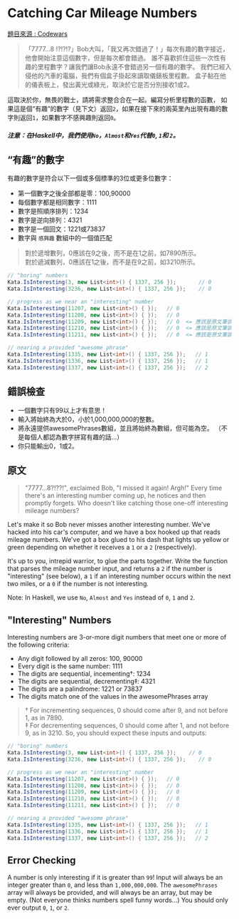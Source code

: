 ﻿# Catching Car Mileage Numbers
[題目來源 : Codewars](https://www.codewars.com/kata/52c4dd683bfd3b434c000292/train/csharp)

> 「7777...8 !?!?!?」Bob大叫，「我又再次錯過了！」每次有趣的數字接近，他會開始注意這個數字，但是每次都會錯過。
> 誰不喜歡抓住這些一次性有趣的里程數字？讓我們讓Bob永遠不會錯過另一個有趣的數字。
> 我們已經入侵他的汽車的電腦，我們有個盒子掛起來讀取儀錶板里程數。
> 盒子黏在他的儀表板上，發出黃光或綠光，取決於它是否分別接收1或2。

這取決於你，無畏的戰士，請將需求整合合在一起。編寫分析里程數的函數，
如果這是個“有趣”的數字（見下文）返回``2``，如果在接下來的兩英里內出現有趣的數字則返回``1``，如果數字不感興趣則返回``0``。

##### 注意：在Haskell中，我們使用``No``，``Almost``和``Yes``代替``0``, ``1``和 ``2``。

## “有趣”的數字

有趣的數字是符合以下一個或多個標準的3位或更多位數字：

* 第一個數字之後全部都是零：100,90000
* 每個數字都是相同數字：1111
* 數字是照順序排列：1234
* 數字是逆向排列：4321
* 數字是一個回文：1221或73837
* 數字與 ``感興趣`` 數組中的一個值匹配

> 對於遞增數列，0應該在9之後，而不是在1之前，如7890所示。  
> 對於遞減數列，0應該在1之後，而不是在9之前，如3210所示。  

``` c#
// "boring" numbers
Kata.IsInteresting(3, new List<int>() { 1337, 256 });       // 0
Kata.IsInteresting(3236, new List<int>() { 1337, 256 });    // 0

// progress as we near an "interesting" number
Kata.IsInteresting(11207, new List<int>() { });   // 0
Kata.IsInteresting(11208, new List<int>() { });   // 0
Kata.IsInteresting(11209, new List<int>() { });   // 0  <= 應該是原文筆誤  應該要回傳1
Kata.IsInteresting(11210, new List<int>() { });   // 0  <= 應該是原文筆誤  應該要回傳1
Kata.IsInteresting(11211, new List<int>() { });   // 0  <= 應該是原文筆誤  應該要回傳2

// nearing a provided "awesome phrase"
Kata.IsInteresting(1335, new List<int>() { 1337, 256 });   // 1
Kata.IsInteresting(1336, new List<int>() { 1337, 256 });   // 1
Kata.IsInteresting(1337, new List<int>() { 1337, 256 });   // 2
```

## 錯誤檢查

* 一個數字只有99以上才有意思！
* 輸入將始終為大於0，小於1,000,000,000的整數。
* 將永遠提供awesomePhrases數組，並且將始終為數組，但可能為空。 （不是每個人都認為數字拼寫有趣的話...）
* 你只能輸出0，1或2。

## 原文

> "7777...8?!??!", exclaimed Bob, "I missed it again! Argh!" 
Every time there's an interesting number coming up, he notices and then promptly forgets. 
Who doesn't like catching those one-off interesting mileage numbers?  

Let's make it so Bob never misses another interesting number. 
We've hacked into his car's computer, and we have a box hooked up that reads mileage numbers. 
We've got a box glued to his dash that lights up yellow or green depending on whether it receives a ``1`` or a ``2`` (respectively).

It's up to you, intrepid warrior, to glue the parts together. 
Write the function that parses the mileage number input, 
and returns a ``2`` if the number is "interesting" (see below), 
a ``1`` if an interesting number occurs within the next two miles, 
or a ``0`` if the number is not interesting.

Note: In Haskell, we use ``No``, ``Almost`` and ``Yes`` instead of ``0``, ``1`` and ``2``.

## "Interesting" Numbers

Interesting numbers are 3-or-more digit numbers that meet one or more of the following criteria:

* Any digit followed by all zeros: 100, 90000
* Every digit is the same number: 1111
* The digits are sequential, incementing†: 1234
* The digits are sequential, decrementing‡: 4321
* The digits are a palindrome: 1221 or 73837
* The digits match one of the values in the awesomePhrases array

> † For incrementing sequences, 0 should come after 9, and not before 1, as in 7890.  
> ‡ For decrementing sequences, 0 should come after 1, and not before 9, as in 3210.
So, you should expect these inputs and outputs:

``` c#
// "boring" numbers
Kata.IsInteresting(3, new List<int>() { 1337, 256 });    // 0
Kata.IsInteresting(3236, new List<int>() { 1337, 256 });    // 0

// progress as we near an "interesting" number
Kata.IsInteresting(11207, new List<int>() { });   // 0
Kata.IsInteresting(11208, new List<int>() { });   // 0
Kata.IsInteresting(11209, new List<int>() { });   // 0
Kata.IsInteresting(11210, new List<int>() { });   // 0
Kata.IsInteresting(11211, new List<int>() { });   // 0

// nearing a provided "awesome phrase"
Kata.IsInteresting(1335, new List<int>() { 1337, 256 });   // 1
Kata.IsInteresting(1336, new List<int>() { 1337, 256 });   // 1
Kata.IsInteresting(1337, new List<int>() { 1337, 256 });   // 2
```

## Error Checking

A number is only interesting if it is greater than ``99``!
Input will always be an integer greater than ``0``, and less than ``1,000,000,000``.
The ``awesomePhrases`` array will always be provided, and will always be an array, but may be empty. 
(Not everyone thinks numbers spell funny words...)
You should only ever output ``0``, ``1``, or ``2``.